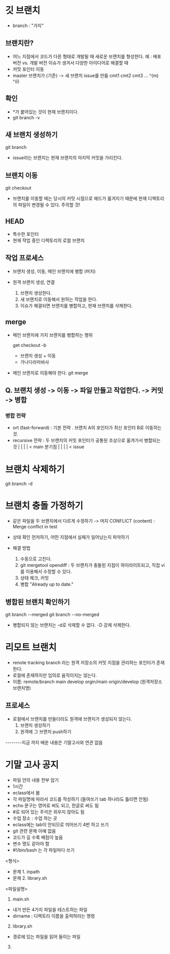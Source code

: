 # 깃 브랜치
- branch : "가지"

## 브랜치란?
- 어느 지점에서 코드가 다른 형태로 개발될 때 새로운 브랜치를 형성한다.
  예 : 배포 버전 vs. 개발 버전
    이슈가 생겨서 다양한 아이디어로 해결할 때
- 커밋 포인터 이동
- master 브랜치가 (기준) -> 새 브랜치 issue를 만듦
  cmt1 cmt2 cmt3 ...
  ^(m)    ^(i)

## 확인
- *가 붙어있는 것이 현재 브랜치이다.
- git branch -v

## 새 브랜치 생성하기
git branch <name>

- issue라는 브랜치는 현재 브랜치의 마지막 커밋을 가리킨다.

## 브랜치 이동
git checkout <name>

- 브랜치를 이동할 때는 당시의 커밋 시점으로 헤드가 옮겨지기 때문에 현재 디렉토리의 파일이 변경될 수 있다. 주의할 것!

## HEAD
- 특수한 포인터
- 현재 작업 중인 디렉토리의 로컬 브랜치

## 작업 프로세스
- 브랜치 생성, 이동, 메인 브랜치에 병합 (머지)
- 원격 브랜치 생성, 연결

  1. 브랜치 생성한다.
  2. 새 브랜치로 이동해서 원하는 작업을 한다.
  3. 이슈가 해결되면 브랜치를 병합하고, 현재 브랜치를 삭제한다.

## merge 
- 메인 브랜치에 가지 브랜치를 병합하는 행위

  get checkout -b <name>

  - 브랜치 생성 + 이동
  - 가나다라마바사

- 메인 브랜치로 이동해야 한다.
git merge <name>

## Q. 브랜치 생성 -> 이동 -> 파일 만들고 작업한다. -> 커밋 -> 병합

### 병합 전략
- ort (fast-forward) : 기본 전략 . 브랜치 A의 포인터가 최신 포인터 B로 이동하는 것.
- recursive 전략 : 두 브랜치의 커밋 포인터가 공통된 조상으로 옮겨가서 병합되는 것
            | | | | < main
    분기점
    |
            | | | < issue

# 브랜치 삭제하기
git branch -d <name>

# 브랜치 충돌 가정하기
- 같은 파일을 두 브랜치에서 다르게 수정하기 -> 머지
  CONFLICT (content) : Merge conflict in test

- 상태 확인 먼저하기, 어떤 지점에서 실패가 일어났는지 파악하기
- 해결 방법
  1. 수동으로 고친다.
  2. git mergetool
    opendiff : 두 브랜치가 충돌된 지점이 하이라이트되고, 직접 vi를 이용해서 수정할 수 있다.
  3. 상태 체크, 커밋
  4. 병합
      "Already up to date." 

## 병합된 브랜치 확인하기
git branch --merged
git branch --no-merged

  - 병합되지 않는 브랜치는 -d로 삭제할 수 없다.
    -D 강제 삭제한다.

# 리모트 브랜치 
- renote tracking branch 라는 원격 저장소의 커밋 지점을 관리하는 포인터가 존재한다.
- 로컬에 존재하지만 임의로 움직이지는 않는다.
- 이름: remote/branch
  main develop
  orgin/main origin/develop (원격저장소 브랜치명)

## 프로세스
- 로컬에서 브랜치를 만들더라도 원격에 브랜치가 생성되지 않는다.
  1. 브랜치 생성하기
  2. 원격에 그 브랜치 push하기

--------지금 까지 배운 내용은 기말고사와 연관 없음

# 기말 고사 공지
- 파일 안의 내용 전부 암기
- 1시간
- eclass에서 봄
- 각 파일명에 따라서 코드를 작성하기 (들여쓰기 tab 하나라도 틀리면 안됨)
- echo 문구는 영어로 써도 되고, 한글로 써도 됨
- #로 되어 있는 주석은 외우지 않아도 됨
- 수업 장소 : 수업 하는 곳
- eclass에는 tab이 안되므로 띄어쓰기 4번 하고 쓰기
- git 관련 문제 아예 없음
- 코드가 길 수록 배점이 높음
- 변수 명도 같아야 함
- #!/bin/bash 는 각 파일마다 쓰기

<형식>
- 문제 1. inpath
- 문제 2. library.sh

<파일설명>
1. main.sh
- 내가 만든 4가지 파일을 테스트하는 파일
- dirname : 디렉토리 이름을 출력하라는 명령
2. library.sh
- 경로에 있는 파일을 읽어 들이는 파일
3. 
